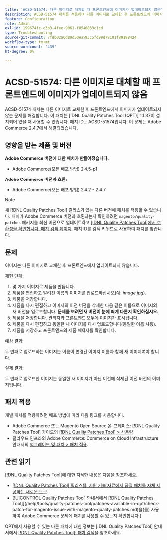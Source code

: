 ```yaml
---
title: 'ACSD-51574: 다른 이미지로 대체할 때 프론트엔드에 이미지가 업데이트되지 않음'
description: ACSD-51574 패치를 적용하여 다른 이미지로 교체한 후 프론트엔드에 이미지가 업데이트되지 않는 Adobe Commerce 문제를 해결합니다.
feature: Configuration
role: Admin
exl-id: 199674fc-c3b3-4fee-9061-f0546833c1cd
type: Troubleshooting
source-git-commit: 7fdb02a6d89d50ea593c5fd99d78101f89198424
workflow-type: tm+mt
source-wordcount: '439'
ht-degree: 0%

---
```


# ACSD-51574: 다른 이미지로 대체할 때 프론트엔드에 이미지가 업데이트되지 않음

ACSD-51574 패치는 다른 이미지로 교체한 후 프론트엔드에서 이미지가 업데이트되지 않는 문제를 해결합니다. 이 패치는 [!DNL Quality Patches Tool (QPT)] 1.1.37이 설치되어 있을 때 사용할 수 있습니다. 패치 ID는 ACSD-51574입니다. 이 문제는 Adobe Commerce 2.4.7에서 해결되었습니다.

## 영향을 받는 제품 및 버전

**Adobe Commerce 버전에 대한 패치가 만들어졌습니다.**

* Adobe Commerce(모든 배포 방법) 2.4.5-p1

**Adobe Commerce 버전과 호환:**

* Adobe Commerce(모든 배포 방법) 2.4.2 - 2.4.7

>[!NOTE]
>
>새 [!DNL Quality Patches Tool] 릴리스가 있는 다른 버전에 패치를 적용할 수 있습니다. 패치가 Adobe Commerce 버전과 호환되는지 확인하려면 `magento/quality-patches` 패키지를 최신 버전으로 업데이트하고 [[!DNL Quality Patches Tool]에서 호환성을 확인합니다. 패치 검색 페이지](https://experienceleague.adobe.com/tools/commerce-quality-patches/index.html). 패치 ID를 검색 키워드로 사용하여 패치를 찾습니다.

## 문제

이미지는 다른 이미지로 교체한 후 프론트엔드에서 업데이트되지 않습니다.

<u>재현 단계</u>:

1. 몇 가지 이미지로 제품을 만듭니다.
1. 제품을 편집하고 알려진 이름의 이미지를 업로드하십시오(예: *image.jpg*).
1. 제품을 저장합니다.
1. 제품을 다시 편집하고 이미지의 이전 버전을 삭제한 다음 같은 이름으로 이미지의 새 버전을 업로드합니다. **문제를 보려면 새 버전이 눈에 띄게 다른지 확인하십시오.**
1. 제품을 저장합니다. 관리자와 프론트엔드 모두에 이미지가 표시됩니다.
1. 제품을 다시 편집하고 동일한 새 이미지를 다시 업로드합니다(동일한 이름 사용).
1. 제품을 저장하고 프론트엔드의 제품 페이지를 확인합니다.

<u>예상 결과</u>:

두 번째로 업로드하는 이미지는 이름이 변경된 이미지 이름과 함께 새 이미지여야 합니다.

<u>실제 결과</u>:

두 번째로 업로드한 이미지는 동일한 새 이미지가 아닌 이전에 삭제된 이전 버전의 이미지입니다.

## 패치 적용

개별 패치를 적용하려면 배포 방법에 따라 다음 링크를 사용합니다.

* Adobe Commerce 또는 Magento Open Source 온-프레미스: [!DNL Quality Patches Tool] 가이드의 [[!DNL Quality Patches Tool] > 사용량](/help/tools/quality-patches-tool/usage.md)
* 클라우드 인프라의 Adobe Commerce: Commerce on Cloud Infrastructure 안내서의 [업그레이드 및 패치 > 패치 적용](https://experienceleague.adobe.com/docs/commerce-cloud-service/user-guide/develop/upgrade/apply-patches.html).

## 관련 읽기

[!DNL Quality Patches Tool]에 대한 자세한 내용은 다음을 참조하세요.

* [[!DNL Quality Patches Tool] 릴리스됨: 지원 기술 자료에서 품질 패치를 자체 제공하는 새로운 도구](https://experienceleague.adobe.com/en/docs/commerce-operations/tools/quality-patches-tool/quality-patches-tool-to-self-serve-quality-patches).
* [!UICONTROL Quality Patches Tool] 안내서에서  [!DNL Quality Patches Tool]](/help/tools/quality-patches-tool/patches-available-in-qpt/check-patch-for-magento-issue-with-magento-quality-patches.md)을(를) 사용하여 Adobe Commerce 문제에 패치를 사용할 수 있는지 확인합니다.[


QPT에서 사용할 수 있는 다른 패치에 대한 정보는 [!DNL Quality Patches Tool] 안내서에서 [[!DNL Quality Patches Tool]: 패치 검색](https://experienceleague.adobe.com/tools/commerce-quality-patches/index.html)을 참조하세요.
